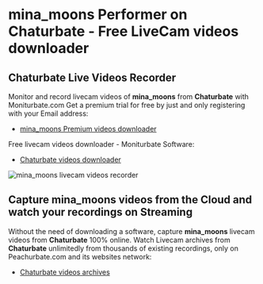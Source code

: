 # mina_moons Performer on Chaturbate - Free LiveCam videos downloader

## Chaturbate Live Videos Recorder

Monitor and record livecam videos of **mina_moons** from **Chaturbate** with Moniturbate.com
Get a premium trial for free by just and only registering with your Email address:
* [mina_moons Premium videos downloader](https://moniturbate.com/request-demo-licence-key.html)

Free livecam videos downloader - Moniturbate Software:
* [Chaturbate videos downloader](https://moniturbate.com/moniturbate-download-software.html)

![mina_moons livecam videos recorder](https://peachurnet.com/templates/moniturbate-software.png)


## Capture mina_moons videos from the Cloud and watch your recordings on Streaming

Without the need of downloading a software, capture **mina_moons** livecam videos from **Chaturbate** 100% online.
Watch Livecam archives from **Chaturbate** unlimitedly from thousands of existing recordings, only on Peachurbate.com and its websites network:
* [Chaturbate videos archives](https://peachurnet.com/)